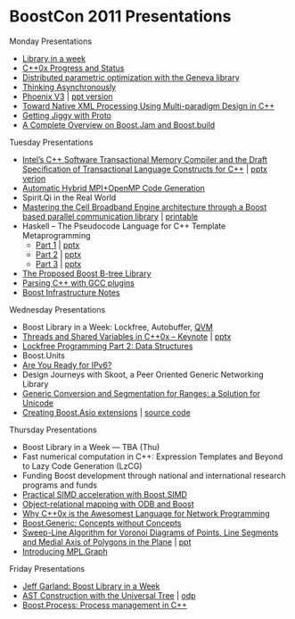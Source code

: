 # BoostCon 2011 Presentations

Monday Presentations

* [Library in a week](https://github.com/boostcon/2011_presentations/raw/master/mon/liaw_overview.pdf)
* [C++0x Progress and Status](https://github.com/boostcon/2011_presentations/raw/master/mon/cpp0x_overview.pdf)
* [Distributed parametric optimization with the Geneva library](https://github.com/boostcon/2011_presentations/raw/master/mon/boostcon2011_geneva.pdf)
* [Thinking Asynchronously](https://github.com/boostcon/2011_presentations/raw/master/mon/thinking_asynchronously.pdf)
* [Phoenix V3](https://github.com/boostcon/2011_presentations/raw/master/mon/phoenix_v3.pdf) | [ppt version](https://github.com/boostcon/2011_presentations/raw/master/mon/phoenix_v3.ppt)
* [Toward Native XML Processing Using Multi-paradigm Design in C++](https://github.com/boostcon/2011_presentations/raw/master/mon/leesa_boostcon.pdf)
* [Getting Jiggy with Proto](https://github.com/MetaScale/boost-con-2011/tree/master/proto)
* [A Complete Overview on Boost.Jam and Boost.build](https://github.com/boostcon/2011_presentations/raw/master/mon/Boost.Build.pdf)

Tuesday Presentations

* [Intel’s C++ Software Transactional Memory Compiler and the Draft Specification of Transactional Language Constructs for C++](https://github.com/boostcon/2011_presentations/raw/master/tue/boostcon_tm_spec.pdf) | [pptx verion](https://github.com/boostcon/2011_presentations/raw/master/tue/boostcon_tm_spec.pptx)
* [Automatic Hybrid MPI+OpenMP Code Generation](https://github.com/boostcon/2011_presentations/raw/master/tue/bsppp.pdf)
* Spirit.Qi in the Real World
* [Mastering the Cell Broadband Engine architecture through a Boost based parallel communication library](https://github.com/boostcon/2011_presentations/raw/master/tue/cell_mpi.pdf) | [printable](https://github.com/boostcon/2011_presentations/raw/master/tue/cell_mpi_printable.pdf)
* Haskell – The Pseudocode Language for C++ Template Metaprogramming
   - [Part 1](https://github.com/boostcon/2011_presentations/raw/master/tue/haskell/Bartosz1.pdf)  |  [pptx](https://github.com/boostcon/2011_presentations/raw/master/tue/haskell/Bartosz1.pptx)
   - [Part 2](https://github.com/boostcon/2011_presentations/raw/master/tue/haskell/Bartosz2.pdf)  |  [pptx](https://github.com/boostcon/2011_presentations/raw/master/tue/haskell/Bartosz2.pptx)
   - [Part 3](https://github.com/boostcon/2011_presentations/raw/master/tue/haskell/Bartosz3.pdf)  |  [pptx](https://github.com/boostcon/2011_presentations/raw/master/tue/haskell/Bartosz3.pptx)
* [The Proposed Boost B-tree Library](https://github.com/boostcon/2011_presentations/raw/master/tue/proposed_b_tree_library.pdf)
* [Parsing C++ with GCC plugins](https://github.com/boostcon/2011_presentations/raw/master/tue/parsing_cxx_with_gcc_plugins.pdf)
* [Boost Infrastructure Notes](https://github.com/boostcon/2011_presentations/blob/master/tue/boostcon_infrastructure.markdown)

Wednesday Presentations

* Boost Library in a Week: Lockfree, Autobuffer, [QVM](https://github.com/boostcon/2011_presentations/raw/master/wed/liaw-qvm.pdf)
* [Threads and Shared Variables in C++0x – Keynote](https://github.com/boostcon/2011_presentations/raw/master/wed/boehm-boostcon11.pdf) | [pptx](https://github.com/boostcon/2011_presentations/raw/master/wed/boehm-boostcon11.pptx)
* [Lockfree Programming Part 2: Data Structures](https://github.com/boostcon/2011_presentations/raw/master/wed/lockfree_2011_slides.pdf)
* Boost.Units
* [Are You Ready for IPv6?](https://github.com/boostcon/2011_presentations/raw/master/wed/IPv6.pdf)
* Design Journeys with Skoot, a Peer Oriented Generic Networking Library	
* [Generic Conversion and Segmentation for Ranges: a Solution for Unicode](https://github.com/boostcon/2011_presentations/raw/master/wed/unicode.pdf)
* [Creating Boost.Asio extensions](https://github.com/boostcon/2011_presentations/raw/master/wed/creating_boost_asio_extensions.pdf) | [source code](https://github.com/boostcon/2011_presentations/tree/master/wed/asio_extentions)

Thursday Presentations

* Boost Library in a Week — TBA (Thu)
* Fast numerical computation in C++: Expression Templates and Beyond to Lazy Code Generation (LzCG)	
* Funding Boost development through national and international research programs and funds
* [Practical SIMD acceleration with Boost.SIMD](https://github.com/boostcon/2011_presentations/raw/master/thu/simd.pdf)
* [Object-relational mapping with ODB and Boost](https://github.com/boostcon/2011_presentations/raw/master/thu/orm_with_odb_and_boost.pdf)
* [Why C++0x is the Awesomest Language for Network Programming](https://github.com/boostcon/2011_presentations/raw/master/thu/Awesomest.pdf)
* [Boost.Generic: Concepts without Concepts](https://github.com/boostcon/2011_presentations/raw/master/thu/Boost.Generic.pdf)
* [Sweep-Line Algorithm for Voronoi Diagrams of Points, Line Segments and Medial Axis of Polygons in the Plane](https://github.com/boostcon/2011_presentations/raw/master/thu/voronoi_diagram_of_line_segments.pdf) | [ppt](https://github.com/boostcon/2011_presentations/raw/master/thu/voronoi_diagram_of_line_segments.ppt)
* [Introducing MPL.Graph](https://github.com/boostcon/2011_presentations/raw/master/thu/mpl.graph.pdf)

Friday Presentations

* [Jeff Garland: Boost Library in a Week](https://github.com/boostcon/2011_presentations/raw/master/fri/liaw_wrapup.pdf)
* [AST Construction with the Universal Tree](https://github.com/boostcon/2011_presentations/raw/master/fri/utree_talk.pdf) | [odp](https://github.com/boostcon/2011_presentations/raw/master/fri/utree_talk.odp)
* [Boost.Process: Process management in C++](https://github.com/boostcon/2011_presentations/raw/master/fri/Boost.Process.pdf)
